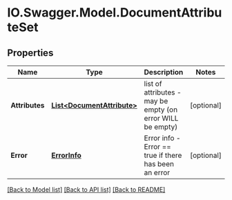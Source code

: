 # IO.Swagger.Model.DocumentAttributeSet
## Properties

Name | Type | Description | Notes
------------ | ------------- | ------------- | -------------
**Attributes** | [**List&lt;DocumentAttribute&gt;**](DocumentAttribute.md) | list of attributes - may be empty (on error WILL be empty) | [optional] 
**Error** | [**ErrorInfo**](ErrorInfo.md) | Error info - Error &#x3D;&#x3D; true if there has been an error | [optional] 

[[Back to Model list]](../README.md#documentation-for-models) [[Back to API list]](../README.md#documentation-for-api-endpoints) [[Back to README]](../README.md)

